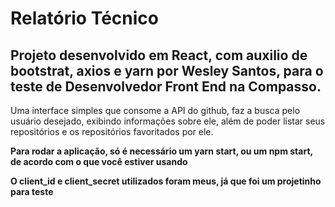 # Relatório Técnico

## Projeto desenvolvido em React, com auxilio de bootstrat, axios e yarn por Wesley Santos, para o teste de Desenvolvedor Front End na Compasso.

Uma interface simples que consome a API do github, faz a busca pelo usuário desejado, exibindo informações sobre ele, além de poder listar seus repositórios e os repositórios favoritados por ele.

**Para rodar a aplicação, só é necessário um yarn start, ou um npm start, de acordo com o que você estiver usando**

**O client_id e client_secret utilizados foram meus, já que foi um projetinho para teste**
